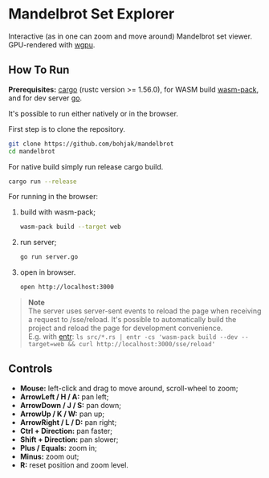 # Mandelbrot Set Explorer

Interactive (as in one can zoom and move around) Mandelbrot set viewer. GPU-rendered with [wgpu](https://wgpu.rs).

## How To Run

**Prerequisites:** [cargo](https://doc.rust-lang.org/cargo/getting-started/installation.html) (rustc version >= 1.56.0), for WASM build [wasm-pack](https://rustwasm.github.io/wasm-pack/installer/), and for dev server [go](https://go.dev/dl/).

It's possible to run either natively or in the browser.

First step is to clone the repository.

```bash
git clone https://github.com/bohjak/mandelbrot
cd mandelbrot
```

For native build simply run release cargo build.

```bash
cargo run --release
```

For running in the browser:

1. build with wasm-pack;
   ```bash
   wasm-pack build --target web
   ```
1. run server;
   ```bash
   go run server.go
   ```
1. open in browser.
   ```bash
   open http://localhost:3000
   ```

> **Note**  
> The server uses server-sent events to reload the page when receiving a request to /sse/reload. It's possible to automatically build the project and reload the page for development convenience.  
> E.g. with [entr](https://eradman.com/entrproject/): `ls src/*.rs | entr -cs 'wasm-pack build --dev --target=web && curl http://localhost:3000/sse/reload'`

## Controls

- **Mouse:** left-click and drag to move around, scroll-wheel to zoom;
- **ArrowLeft / H / A:** pan left;
- **ArrowDown / J / S:** pan down;
- **ArrowUp / K / W:** pan up;
- **ArrowRight / L / D:** pan right;
- **Ctrl + Direction:** pan faster;
- **Shift + Direction:** pan slower;
- **Plus / Equals:** zoom in;
- **Minus:** zoom out;
- **R:** reset position and zoom level.
